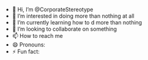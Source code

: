 - 👋 Hi, I’m @CorporateStereotype
- 👀 I’m interested in doing more than nothing at all
- 🌱 I’m currently learning how to d more than nothing
- 💞️ I’m looking to collaborate on something
- 📫 How to reach me 
- 😄 Pronouns: 
- ⚡ Fun fact: 

<!---
CorporateStereotype/CorporateStereotype is a ✨ special ✨ repository because its `README.md` (this file) appears on your GitHub profile.
You can click the Preview link to take a look at your changes.
--->
